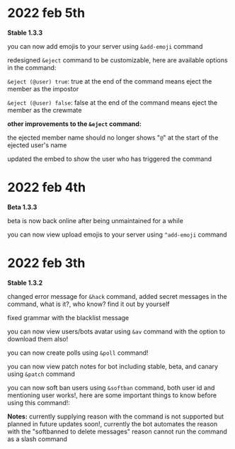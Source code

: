 # 2022 feb 5th

**Stable 1.3.3**

you can now add emojis to your server using `&add-emoji` command

redesigned `&eject` command to be customizable, here are available options in the command:

`&eject (@user) true`: true at the end of the command means eject the member as the impostor

`&eject (@user) false`: false at the end of the command means eject the member as the crewmate

**other improvements to the `&eject` command:**

the ejected member name should no longer shows "`@`" at the start of the ejected user's name

updated the embed to show the user who has triggered the command

# 2022 feb 4th

**Beta 1.3.3**

beta is now back online after being unmaintained for a while

you can now view upload emojis to your server using `^add-emoji` command


# 2022 feb 3th

**Stable 1.3.2**

changed error message for `&hack` command, added secret messages in the command, what is it?, who know? find it out by yourself

fixed grammar with the blacklist message

you can now view users/bots avatar using `&av` command with the option to download them also!

you can now create polls using `&poll` command!

you can now view patch notes for bot including stable, beta, and canary using `&patch` command

you can now soft ban users using `&softban` command, both user id and mentioning user works!, here are some important things to know before using this command!:

**Notes:**
currently supplying reason with the command is not supported but planned in future updates soon!, currently the bot automates the reason with the "softbanned to delete messages" reason
cannot run the command as a slash command

